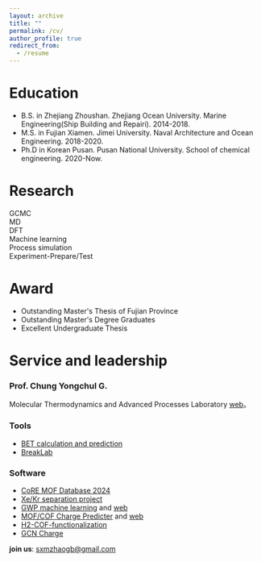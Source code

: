 ```yaml
---
layout: archive
title: ""
permalink: /cv/
author_profile: true
redirect_from:
  - /resume
---     
```


Education
======
* B.S. in Zhejiang Zhoushan. Zhejiang Ocean University. Marine Engineering(Ship Building and Repairi). 2014-2018.
* M.S. in Fujian Xiamen. Jimei University. Naval Architecture and Ocean Engineering. 2018-2020.
* Ph.D in Korean Pusan. Pusan National University. School of chemical engineering. 2020-Now.
                                               
         
Research     
======
 GCMC                  
 MD                        
 DFT              
 Machine learning                                                                                       
 Process simulation                         
 Experiment-Prepare/Test                                                                       
 
 Award     
======
* Outstanding Master's Thesis of Fujian Province
* Outstanding Master's Degree Graduates
* Excellent Undergraduate Thesis                                                                                  
  
Service and leadership
======      
### Prof. Chung Yongchul G.                                   
Molecular Thermodynamics and Advanced Processes Laboratory [web](https://sites.google.com/view/mtap-lab)。   

### Tools                     
* [BET calculation and prediction](https://sesami-web.org/)          
* [BreakLab]() 

### Software                      
* [CoRE MOF Database 2024]()                                                              
* [Xe/Kr separation project](https://github.com/sxm13/Xe-Kr-Separation-Project)
* [GWP machine learning](https://github.com/sxm13/GWP-project) and [web](https://gwp-web-mtap-pnu.streamlit.app/)
* [MOF/COF Charge Predicter](https://github.com/sxm13/GCNCharges) and [web](https://gcn-charge-predicter-mtap.streamlit.app/)                                      
* [H2-COF-functionalization](https://github.com/sxm13/H2-COF-functionalization)
* [GCN Charge](https://gcn-charge-predicter-mtap.streamlit.app/)                        
                                    
**join us**: sxmzhaogb@gmail.com                      
